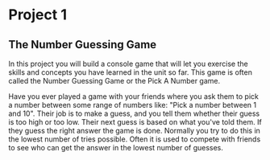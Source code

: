 # Project 1
## The Number Guessing Game

In this project you will build a console game that will let you exercise the skills and concepts you have learned in the unit so far. This game is often called the Number Guessing Game or the Pick A Number game.

Have you ever played a game with your friends where you ask them to pick a number between some range of numbers like: "Pick a number between 1 and 10". Their job is to make a guess, and you tell them whether their guess is too high or too low. Their next guess is based on what you've told them. If they guess the right answer the game is done. Normally you try to do this in the lowest number of tries possible. Often it is used to compete with friends to see who can get the answer in the lowest number of guesses.
